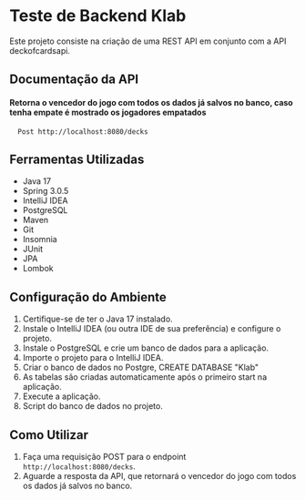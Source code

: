 # Teste de Backend Klab

Este projeto consiste na criação de uma REST API em conjunto com a API deckofcardsapi.

## Documentação da API

#### Retorna o vencedor do jogo com todos os dados já salvos no banco, caso tenha empate é mostrado os jogadores empatados
```http
  Post http://localhost:8080/decks
```
## Ferramentas Utilizadas

- Java 17
- Spring 3.0.5
- IntelliJ IDEA
- PostgreSQL
- Maven
- Git
- Insomnia
- JUnit
- JPA
- Lombok

## Configuração do Ambiente

1. Certifique-se de ter o Java 17 instalado.
2. Instale o IntelliJ IDEA (ou outra IDE de sua preferência) e configure o projeto.
3. Instale o PostgreSQL e crie um banco de dados para a aplicação.
4. Importe o projeto para o IntelliJ IDEA.
5. Criar o banco de dados no Postgre, CREATE DATABASE "Klab"
6. As tabelas são criadas automaticamente após o primeiro start na aplicação.
7. Execute a aplicação.
8. Script do banco de dados no projeto.

## Como Utilizar

1. Faça uma requisição POST para o endpoint `http://localhost:8080/decks`.
2. Aguarde a resposta da API, que retornará o vencedor do jogo com todos os dados já salvos no banco.
